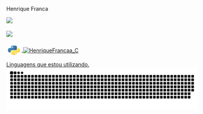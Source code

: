 Henrique Franca

<div>
  <a href="https://github.com/HenriqueFrancaa">
  <img height="150em" src="https://github-readme-stats.vercel.app/api?username=HenriqueFrancaa&show_icons=true&theme=transparent&include_all_commits=true&count_private=true"/>
    <div style="display: inline_block"><br>
  <img height="150em" src="https://github-readme-stats.vercel.app/api/top-langs/?username=HenriqueFrancaa&layout=compact&langs_count=16&theme=transparent"/>
  
  <div style="display: inline_block"><br>
    
<img align="center" alt="HenriqueFrancaa_Python" height="30" width="40" src="https://raw.githubusercontent.com/devicons/devicon/master/icons/python/python-original.svg">
<img align="center" alt="HenriqueFrancaa_C" height="30" width="40" src="https://cdn.jsdelivr.net/gh/devicons/devicon/icons/c/c-original.svg">
  
  
  Linguagens que estou utilizando.
    <picture>
  <source media="(prefers-color-scheme: dark)" srcset="https://raw.githubusercontent.com/platane/platane/output/github-contribution-grid-snake-dark.svg">
  <source media="(prefers-color-scheme: light)" srcset="https://raw.githubusercontent.com/platane/platane/output/github-contribution-grid-snake.svg">
  <img alt="github contribution grid snake animation" src="https://raw.githubusercontent.com/platane/platane/output/github-contribution-grid-snake.svg">
</picture>

</div>
